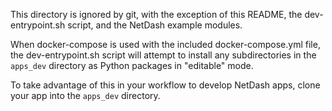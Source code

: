 This directory is ignored by git, with the exception of this README, the dev-entrypoint.sh script, and the NetDash example modules.

When docker-compose is used with the included docker-compose.yml file, the dev-entrypoint.sh script will attempt to install any subdirectories in the `apps_dev` directory as Python packages in "editable" mode.

To take advantage of this in your workflow to develop NetDash apps, clone your app into the `apps_dev` directory.
